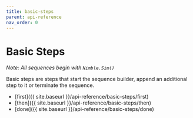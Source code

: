 ```yaml
---
title: basic-steps
parent: api-reference
nav_order: 0
---
```


# Basic Steps

_Note: All sequences begin with `Nimble.Sim()`_

Basic steps are steps that start the sequence builder, append an additional step to it or terminate the sequence.

- [first]({{ site.baseurl }}/api-reference/basic-steps/first)
- [then]({{ site.baseurl }}/api-reference/basic-steps/then)
- [done]({{ site.baseurl }}/api-reference/basic-steps/done)